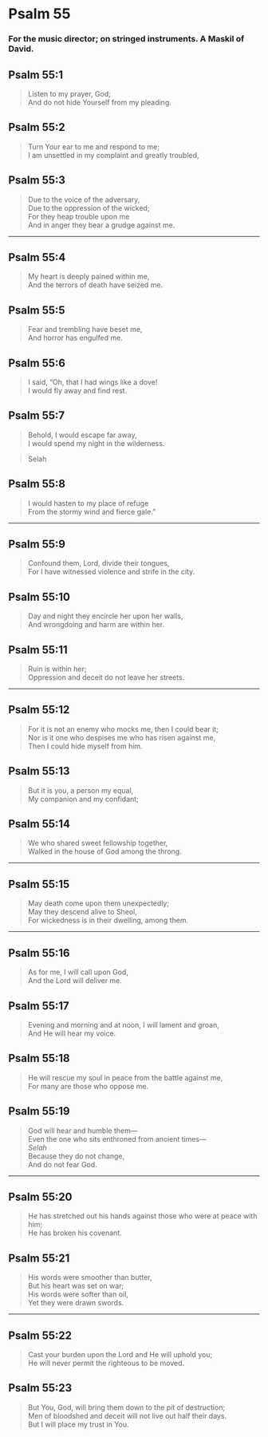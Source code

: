 # Psalm 55

### For the music director; on stringed instruments. A Maskil of David.

## Psalm 55:1

> Listen to my prayer, God;  
> And do not hide Yourself from my pleading.

## Psalm 55:2

> Turn Your ear to me and respond to me;  
> I am unsettled in my complaint and greatly troubled,

## Psalm 55:3

> Due to the voice of the adversary,  
> Due to the oppression of the wicked;  
> For they heap trouble upon me  
> And in anger they bear a grudge against me.

---

## Psalm 55:4

> My heart is deeply pained within me,  
> And the terrors of death have seized me.

## Psalm 55:5

> Fear and trembling have beset me,  
> And horror has engulfed me.

## Psalm 55:6

> I said, “Oh, that I had wings like a dove!  
> I would fly away and find rest.

## Psalm 55:7

> Behold, I would escape far away,  
> I would spend my night in the wilderness.

> Selah

## Psalm 55:8

> I would hasten to my place of refuge  
> From the stormy wind and fierce gale.”

---

## Psalm 55:9

> Confound them, Lord, divide their tongues,  
> For I have witnessed violence and strife in the city.

## Psalm 55:10

> Day and night they encircle her upon her walls,  
> And wrongdoing and harm are within her.

## Psalm 55:11

> Ruin is within her;  
> Oppression and deceit do not leave her streets.

---

## Psalm 55:12

> For it is not an enemy who mocks me, then I could bear it;  
> Nor is it one who despises me who has risen against me,  
> Then I could hide myself from him.

## Psalm 55:13

> But it is you, a person my equal,  
> My companion and my confidant;

## Psalm 55:14

> We who shared sweet fellowship together,  
> Walked in the house of God among the throng.

---

## Psalm 55:15

> May death come upon them unexpectedly;  
> May they descend alive to Sheol,  
> For wickedness is in their dwelling, among them.

---

## Psalm 55:16

> As for me, I will call upon God,  
> And the Lord will deliver me.

## Psalm 55:17

> Evening and morning and at noon, I will lament and groan,  
> And He will hear my voice.

## Psalm 55:18

> He will rescue my soul in peace from the battle against me,  
> For many are those who oppose me.

## Psalm 55:19

> God will hear and humble them—  
> Even the one who sits enthroned from ancient times—  
> _Selah_  
> Because they do not change,  
> And do not fear God.

---

## Psalm 55:20

> He has stretched out his hands against those who were at peace with him;  
> He has broken his covenant.

## Psalm 55:21

> His words were smoother than butter,  
> But his heart was set on war;  
> His words were softer than oil,  
> Yet they were drawn swords.

---

## Psalm 55:22

> Cast your burden upon the Lord and He will uphold you;  
> He will never permit the righteous to be moved.

## Psalm 55:23

> But You, God, will bring them down to the pit of destruction;  
> Men of bloodshed and deceit will not live out half their days.  
> But I will place my trust in You.
